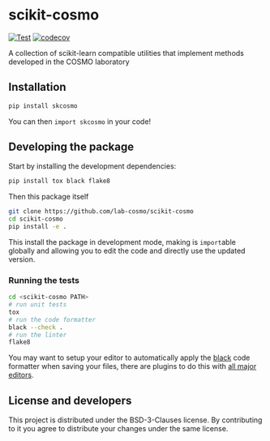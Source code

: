 # scikit-cosmo

[![Test](https://github.com/lab-cosmo/scikit-cosmo/workflows/Test/badge.svg)](https://github.com/lab-cosmo/scikit-cosmo/actions?query=workflow%3ATest)
[![codecov](https://codecov.io/gh/lab-cosmo/scikit-cosmo/branch/main/graph/badge.svg?token=UZJPJG34SM)](https://codecov.io/gh/lab-cosmo/scikit-cosmo/)

A collection of scikit-learn compatible utilities that implement methods
developed in the COSMO laboratory

## Installation

```bash
pip install skcosmo 
```

You can then `import skcosmo` in your code!

## Developing the package

Start by installing the development dependencies:

```bash
pip install tox black flake8
```

Then this package itself

```bash
git clone https://github.com/lab-cosmo/scikit-cosmo
cd scikit-cosmo
pip install -e .
```

This install the package in development mode, making is `import`able globally
and allowing you to edit the code and directly use the updated version.

### Running the tests

```bash
cd <scikit-cosmo PATH>
# run unit tests
tox
# run the code formatter
black --check .
# run the linter
flake8
```

You may want to setup your editor to automatically apply the
[black](https://black.readthedocs.io/en/stable/) code formatter when saving your
files, there are plugins to do this with [all major
editors](https://black.readthedocs.io/en/stable/editor_integration.html).

## License and developers

This project is distributed under the BSD-3-Clauses license. By contributing to
it you agree to distribute your changes under the same license.
